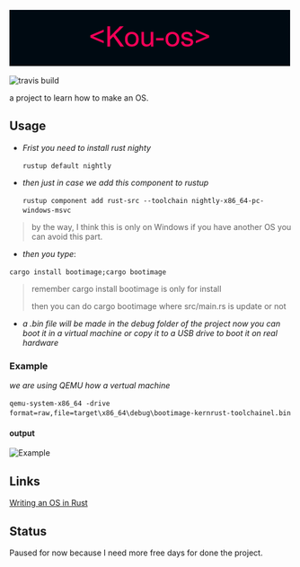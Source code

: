 ![Kou-os](Kou-os.png) 

![travis build](https://img.shields.io/badge/Version-1.0-%23ff1744)

a project to learn how to make an OS.

## Usage
- *Frist you need to install rust nighty*

   `` rustup default nightly ``

- *then just in case we add this component to rustup*

   `` rustup component add rust-src --toolchain nightly-x86_64-pc-windows-msvc ``
   
 > by the way, I think this is only on Windows if you have another OS you can avoid this part.


- *then you type*: 

` cargo install bootimage;cargo bootimage `

> remember cargo install bootimage is only for install 
>
> then you can do cargo bootimage where src/main.rs is update or not

- *a .bin file will be made in the debug folder of the project
 now you can boot it in a virtual machine or copy it to a USB drive to boot it on real hardware*


### Example

*we are using QEMU how a vertual machine*

``` qemu-system-x86_64 -drive format=raw,file=target\x86_64\debug\bootimage-kernrust-toolchainel.bin ```

#### output
![Example](ex.png)

## Links
[Writing an OS in Rust](https://os.phil-opp.com/)
## Status
Paused for now because I need more free days for done the project.




